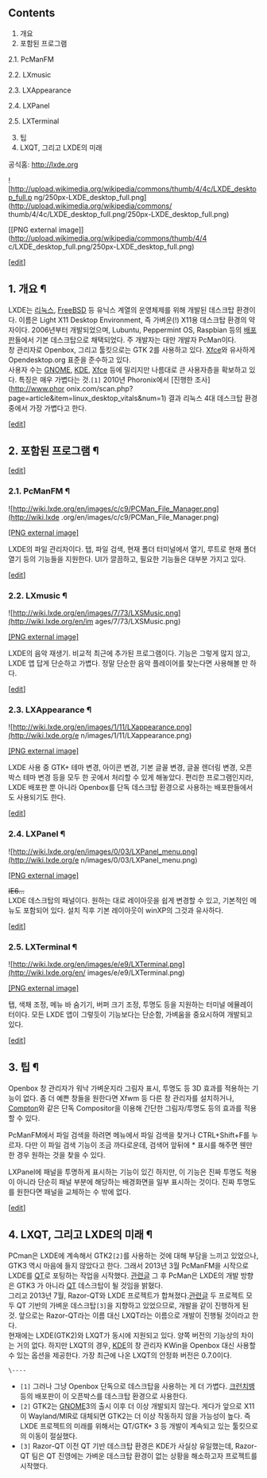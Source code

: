 ## Contents

    

1. 개요 
2. 포함된 프로그램 
    

2.1. PcManFM

2.2. LXmusic

2.3. LXAppearance

2.4. LXPanel

2.5. LXTerminal

3. 팁 
4. LXQT, 그리고 LXDE의 미래 

공식홈: <http://lxde.org>

![http://upload.wikimedia.org/wikipedia/commons/thumb/4/4c/LXDE_desktop_full.p
ng/250px-LXDE_desktop_full.png](http://upload.wikimedia.org/wikipedia/commons/
thumb/4/4c/LXDE_desktop_full.png/250px-LXDE_desktop_full.png)

[[PNG external image]](http://upload.wikimedia.org/wikipedia/commons/thumb/4/4
c/LXDE_desktop_full.png/250px-LXDE_desktop_full.png)

[[edit](http://rigvedawiki.net/r1/wiki.php/LXDE?action=edit&section=1)]

## 1. 개요 ¶

LXDE는 [리눅스](%EB%A6%AC%EB%88%85%EC%8A%A4.md), [FreeBSD](FreeBSD.md) 등 유닉스
계열의 운영체제를 위해 개발된 데스크탑 환경이다. 이름은 Light X11 Desktop Environment, 즉 가벼운(!) X11용
데스크탑 환경의 약자이다. 2006년부터 개발되었으며, Lubuntu, Peppermint OS, Raspbian 등의
[배포판](%EB%B0%B0%ED%8F%AC%ED%8C%90.md)들에서 기본 데스크탑으로 채택되었다. 주 개발자는 대만 개발자
PcMan이다.  
창 관리자로 Openbox, 그리고 툴킷으로는 GTK 2를 사용하고 있다. [Xfce](Xfce.md)와 유사하게
Opendesktop.org 표준을 준수하고 있다.  
사용자 수는 [GNOME](GNOME.md), [KDE](KDE.md), [Xfce](Xfce.md) 등에 밀리지만 나름대로
큰 사용자층을 확보하고 있다. 특징은 매우 가볍다는 것.`[1]` 2010년 Phoronix에서 [진행한 조사](http://www.phor
onix.com/scan.php?page=article&item=linux_desktop_vitals&num=1) 결과 리눅스 4대 데스크탑
환경 중에서 가장 가볍다고 한다.

  

[[edit](http://rigvedawiki.net/r1/wiki.php/LXDE?action=edit&section=2)]

## 2. 포함된 프로그램 ¶

[[edit](http://rigvedawiki.net/r1/wiki.php/LXDE?action=edit&section=3)]

### 2.1. PcManFM ¶

![http://wiki.lxde.org/en/images/c/c9/PCMan_File_Manager.png](http://wiki.lxde
.org/en/images/c/c9/PCMan_File_Manager.png)

[[PNG external
image]](http://wiki.lxde.org/en/images/c/c9/PCMan_File_Manager.png)

  

LXDE의 파일 관리자이다. 탭, 파일 검색, 현재 폴더 터미널에서 열기, 루트로 현재 폴더 열기 등의 기능들을 지원한다. UI가 깔끔하고,
필요한 기능들은 대부분 가지고 있다.

  

[[edit](http://rigvedawiki.net/r1/wiki.php/LXDE?action=edit&section=4)]

### 2.2. LXmusic ¶

![http://wiki.lxde.org/en/images/7/73/LXSMusic.png](http://wiki.lxde.org/en/im
ages/7/73/LXSMusic.png)

[[PNG external image]](http://wiki.lxde.org/en/images/7/73/LXSMusic.png)

  

LXDE의 음악 재생기. 비교적 최근에 추가된 프로그램이다. 기능은 그렇게 많지 않고, LXDE 앱 답게 단순하고 가볍다. 정말 단순한 음악
플레이어를 찾는다면 사용해볼 만 하다.

  

[[edit](http://rigvedawiki.net/r1/wiki.php/LXDE?action=edit&section=5)]

### 2.3. LXAppearance ¶

![http://wiki.lxde.org/en/images/1/11/LXappearance.png](http://wiki.lxde.org/e
n/images/1/11/LXappearance.png)

[[PNG external image]](http://wiki.lxde.org/en/images/1/11/LXappearance.png)

  

LXDE 사용 중 GTK+ 테마 변경, 아이콘 변경, 기본 글꼴 변경, 글꼴 렌더링 변경, 오픈박스 테마 변경 등을 모두 한 곳에서 처리할
수 있게 해놓았다. 편리한 프로그램인지라, LXDE 배포판 뿐 아니라 Openbox를 단독 데스크탑 환경으로 사용하는 배포판들에서도
사용되기도 한다.

  

[[edit](http://rigvedawiki.net/r1/wiki.php/LXDE?action=edit&section=6)]

### 2.4. LXPanel ¶

![http://wiki.lxde.org/en/images/0/03/LXPanel_menu.png](http://wiki.lxde.org/e
n/images/0/03/LXPanel_menu.png)

[[PNG external image]](http://wiki.lxde.org/en/images/0/03/LXPanel_menu.png)

  
<del>IE6...</del>  
LXDE 데스크탑의 패널이다. 원하는 대로 레이아웃을 쉽게 변경할 수 있고, 기본적인 메뉴도 포함되어 있다. 설치 직후 기본 레이아웃이
winXP의 그것과 유사하다.

  

[[edit](http://rigvedawiki.net/r1/wiki.php/LXDE?action=edit&section=7)]

### 2.5. LXTerminal ¶

![http://wiki.lxde.org/en/images/e/e9/LXTerminal.png](http://wiki.lxde.org/en/
images/e/e9/LXTerminal.png)

[[PNG external image]](http://wiki.lxde.org/en/images/e/e9/LXTerminal.png)

  

탭, 색채 조정, 메뉴 바 숨기기, 버퍼 크기 조정, 투명도 등을 지원하는 터미널 에뮬레이터이다. 모든 LXDE 앱이 그렇듯이 기능보다는
단순함, 가벼움을 중요시하여 개발되고 있다.

  

[[edit](http://rigvedawiki.net/r1/wiki.php/LXDE?action=edit&section=8)]

## 3. 팁 ¶

  

Openbox 창 관리자가 워낙 가벼운지라 그림자 표시, 투명도 등 3D 효과를 적용하는 기능이 없다. 좀 더 예쁜 창들을 원한다면 Xfwm
등 다른 창 관리자를 설치하거나, [Compton](https://github.com/chjj/compton)와 같은 단독
Compositor을 이용해 간단한 그림자/투명도 등의 효과를 적용할 수 있다.

  

PcManFM에서 파일 검색을 하려면 메뉴에서 파일 검색을 찾거나 CTRL+Shift+F를 누르자. 다만 이 파일 검색 기능이 조금
까다로운데, 검색어 앞뒤에 * 표시를 해주면 웬만한 경우 원하는 것을 찾을 수 있다.

  

LXPanel에 패널을 투명하게 표시하는 기능이 있긴 하지만, 이 기능은 진짜 투명도 적용이 아니라 단순히 패널 부분에 해당하는 배경화면을
일부 표시하는 것이다. 진짜 투명도를 원한다면 패널을 교체하는 수 밖에 없다.

  
  

[[edit](http://rigvedawiki.net/r1/wiki.php/LXDE?action=edit&section=9)]

## 4. LXQT, 그리고 LXDE의 미래 ¶

  

PCman은 LXDE에 계속해서 GTK2`[2]`를 사용하는 것에 대해 부담을 느끼고 있었으나, GTK3 역시 마음에 들지 않았다고 한다.
그래서 2013년 3월 PcManFM을 시작으로 LXDE를 [QT](QT.md)로 포팅하는 작업을 시작했다.
[관련글](http://blog.lxde.org/?p=990) 그 후 PcMan은 LXDE의 개발 방향은 GTK3 가 아니라
[QT](QT.md) 데스크탑이 될 것임을 밝혔다.  
그리고 2013년 7월, Razor-QT와 LXDE 프로젝트가 합쳐졌다.[관련글](http://blog.lxde.org/?p=1046) 두
프로젝트 모두 QT 기반의 가벼운 데스크탑`[3]`을 지향하고 있었으므로, 개발을 같이 진행하게 된 것. 앞으로는 Razor-QT라는 이름
대신 LXQT라는 이름으로 개발이 진행될 것이라고 한다.  
현재에는 LXDE(GTK2)와 LXQT가 동시에 지원되고 있다. 양쪽 버전의 기능상의 차이는 거의 없다. 하지만 LXQT의 경우,
[KDE](KDE.md)의 창 관리자 KWin을 Openbox 대신 사용할 수 있는 옵션을 제공한다. 가장 최근에 나온 LXQT의
안정화 버전은 0.7.0이다.

`\----`

  * `[1]` 그러나 그냥 Openbox 단독으로 데스크탑을 사용하는 게 더 가볍다. [크런치뱅](%ED%81%AC%EB%9F%B0%EC%B9%98%EB%B1%85.md) 등의 배포판이 이 오픈박스를 데스크탑 환경으로 사용한다.
  * `[2]` GTK2는 [GNOME](GNOME.md)3의 출시 이후 더 이상 개발되지 않는다. 게다가 앞으로 X11이 Wayland/MIR로 대체되면 GTK2는 더 이상 작동하지 않을 가능성이 높다. 즉 LXDE 프로젝트의 미래를 위해서는 QT/GTK+ 3 등 개발이 계속되고 있는 툴킷으로의 이동이 절실했다.
  * `[3]` Razor-QT 이전 QT 기반 데스크탑 환경은 KDE가 사실상 유일했는데, Razor-QT 팀은 QT 진영에는 가벼운 데스크탑 환경이 없는 상황을 해소하고자 프로젝트를 시작했다.

